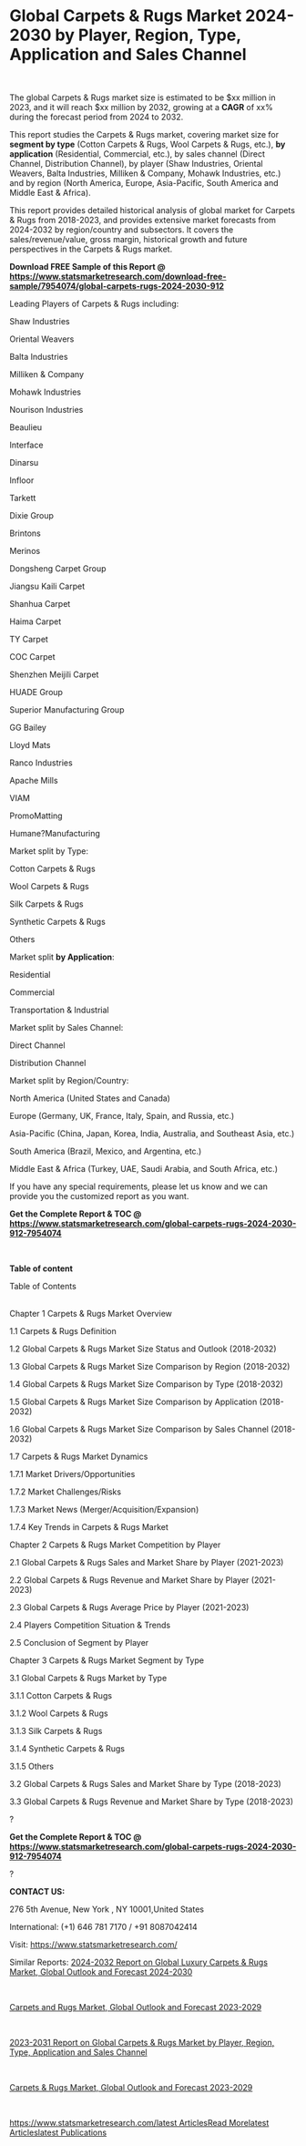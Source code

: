 <h1>Global Carpets & Rugs Market 2024-2030 by Player, Region, Type, Application and Sales Channel</h1><br/><p>The global Carpets & Rugs market size is estimated to be $xx million in 2023, and it will reach $xx million by 2032, growing at a <strong>CAGR</strong> of xx% during the forecast period from 2024 to 2032.</p>
 
 
 
 <p>This report studies the Carpets & Rugs market, covering market size for <strong>segment by type</strong> (Cotton Carpets & Rugs, Wool Carpets & Rugs, etc.), <strong>by application</strong> (Residential, Commercial, etc.), by sales channel (Direct Channel, Distribution Channel), by player (Shaw Industries, Oriental Weavers, Balta Industries, Milliken & Company, Mohawk Industries, etc.) and by region (North America, Europe, Asia-Pacific, South America and Middle East & Africa).</p>
 
 
 
 <p>This report provides detailed historical analysis of global market for Carpets & Rugs from 2018-2023, and provides extensive market forecasts from 2024-2032 by region/country and subsectors. It covers the sales/revenue/value, gross margin, historical growth and future perspectives in the Carpets & Rugs market.</p>
 
 
 
 <p><strong>Download FREE Sample of this Report @ <a href="https://www.statsmarketresearch.com/download-free-sample/7954074/global-carpets-rugs-2024-2030-912">https://www.statsmarketresearch.com/download-free-sample/7954074/global-carpets-rugs-2024-2030-912</a></strong></p>
 
 
 
 <p>Leading Players of Carpets & Rugs including:</p>
 
 
 
 <p>Shaw Industries</p>
 
 
 
 <p>Oriental Weavers</p>
 
 
 
 <p>Balta Industries</p>
 
 
 
 <p>Milliken & Company</p>
 
 
 
 <p>Mohawk Industries</p>
 
 
 
 <p>Nourison Industries</p>
 
 
 
 <p>Beaulieu</p>
 
 
 
 <p>Interface</p>
 
 
 
 <p>Dinarsu</p>
 
 
 
 <p>Infloor</p>
 
 
 
 <p>Tarkett</p>
 
 
 
 <p>Dixie Group</p>
 
 
 
 <p>Brintons</p>
 
 
 
 <p>Merinos</p>
 
 
 
 <p>Dongsheng Carpet Group</p>
 
 
 
 <p>Jiangsu Kaili Carpet</p>
 
 
 
 <p>Shanhua Carpet</p>
 
 
 
 <p>Haima Carpet</p>
 
 
 
 <p>TY Carpet</p>
 
 
 
 <p>COC Carpet</p>
 
 
 
 <p>Shenzhen Meijili Carpet</p>
 
 
 
 <p>HUADE Group</p>
 
 
 
 <p>Superior Manufacturing Group</p>
 
 
 
 <p>GG Bailey</p>
 
 
 
 <p>Lloyd Mats</p>
 
 
 
 <p>Ranco Industries</p>
 
 
 
 <p>Apache Mills</p>
 
 
 
 <p>VIAM</p>
 
 
 
 <p>PromoMatting</p>
 
 
 
 <p>Humane?Manufacturing</p>
 
 
 
 <p>Market split by Type:</p>
 
 
 
 <p>Cotton Carpets & Rugs</p>
 
 
 
 <p>Wool Carpets & Rugs</p>
 
 
 
 <p>Silk Carpets & Rugs</p>
 
 
 
 <p>Synthetic Carpets & Rugs</p>
 
 
 
 <p>Others</p>
 
 
 
 <p>Market split <strong>by Application</strong>:</p>
 
 
 
 <p>Residential</p>
 
 
 
 <p>Commercial</p>
 
 
 
 <p>Transportation & Industrial</p>
 
 
 
 <p>Market split by Sales Channel:</p>
 
 
 
 <p>Direct Channel</p>
 
 
 
 <p>Distribution Channel</p>
 
 
 
 <p>Market split by Region/Country:</p>
 
 
 
 <p>North America (United States and Canada)</p>
 
 
 
 <p>Europe (Germany, UK, France, Italy, Spain, and Russia, etc.)</p>
 
 
 
 <p>Asia-Pacific (China, Japan, Korea, India, Australia, and Southeast Asia, etc.)</p>
 
 
 
 <p>South America (Brazil, Mexico, and Argentina, etc.)</p>
 
 
 
 <p>Middle East & Africa (Turkey, UAE, Saudi Arabia, and South Africa, etc.)</p>
 
 
 
 <p>If you have any special requirements, please let us know and we can provide you the customized report as you want.</p>
 
 
 
 <div><b>Get the Complete Report & TOC @ <a href="https://www.statsmarketresearch.com/global-carpets-rugs-2024-2030-912-7954074">https://www.statsmarketresearch.com/global-carpets-rugs-2024-2030-912-7954074</a></b></div>
 
 
 
 <p><br />
 
 <b>Table of content</b></p>
 
 
 
 <p>Table of Contents<br />
 
 <br />
 
 Chapter 1 Carpets & Rugs Market Overview<br />
 
 1.1 Carpets & Rugs Definition<br />
 
 1.2 Global Carpets & Rugs Market Size Status and Outlook (2018-2032)<br />
 
 1.3 Global Carpets & Rugs Market Size Comparison by Region (2018-2032)<br />
 
 1.4 Global Carpets & Rugs Market Size Comparison by Type (2018-2032)<br />
 
 1.5 Global Carpets & Rugs Market Size Comparison by Application (2018-2032)<br />
 
 1.6 Global Carpets & Rugs Market Size Comparison by Sales Channel (2018-2032)<br />
 
 1.7 Carpets & Rugs Market Dynamics<br />
 
 1.7.1 Market Drivers/Opportunities<br />
 
 1.7.2 Market Challenges/Risks<br />
 
 1.7.3 Market News (Merger/Acquisition/Expansion)<br />
 
 1.7.4 Key Trends in Carpets & Rugs Market<br />
 
 Chapter 2 Carpets & Rugs Market Competition by Player<br />
 
 2.1 Global Carpets & Rugs Sales and Market Share by Player (2021-2023)<br />
 
 2.2 Global Carpets & Rugs Revenue and Market Share by Player (2021-2023)<br />
 
 2.3 Global Carpets & Rugs Average Price by Player (2021-2023)<br />
 
 2.4 Players Competition Situation & Trends<br />
 
 2.5 Conclusion of Segment by Player<br />
 
 Chapter 3 Carpets & Rugs Market Segment by Type<br />
 
 3.1 Global Carpets & Rugs Market by Type<br />
 
 3.1.1 Cotton Carpets & Rugs<br />
 
 3.1.2 Wool Carpets & Rugs<br />
 
 3.1.3 Silk Carpets & Rugs<br />
 
 3.1.4 Synthetic Carpets & Rugs<br />
 
 3.1.5 Others<br />
 
 3.2 Global Carpets & Rugs Sales and Market Share by Type (2018-2023)<br />
 
 3.3 Global Carpets & Rugs Revenue and Market Share by Type (2018-2023)<br />
 
 ? </p>
 
 
 
 <div><b>Get the Complete Report & TOC @ <a href="https://www.statsmarketresearch.com/global-carpets-rugs-2024-2030-912-7954074">https://www.statsmarketresearch.com/global-carpets-rugs-2024-2030-912-7954074</a></b></div>
 
 
 
 <p>? </p>
 
 
 
 <p><b>CONTACT US:</b><br />
 
 276 5th Avenue, New York , NY 10001,United States<br />
 
 International: (+1) 646 781 7170 / +91 8087042414<br />
 
 Visit: <a href="https://www.statsmarketresearch.com/">https://www.statsmarketresearch.com/</a><br />
 
 Similar Reports: <a href="https://www.statsmarketresearch.com/global-carpets-rugs-2024-2030-912-7954074">2024-2032 Report on Global Luxury Carpets & Rugs Market, Global Outlook and Forecast 2024-2030</a><br />
 
 <br />
 
 <a href="https://www.statsmarketresearch.com/global-carpets-rugs-2024-2030-912-7954074">Carpets and Rugs Market, Global Outlook and Forecast 2023-2029</a><br />
 
 <br />
 
 <a href="https://www.statsmarketresearch.com/global-carpets-rugs-2024-2030-912-7954074">2023-2031 Report on Global Carpets & Rugs Market by Player, Region, Type, Application and Sales Channel</a><br />
 
 <br />
 
 <a href="https://www.statsmarketresearch.com/global-carpets-rugs-2024-2030-912-7954074">Carpets & Rugs Market, Global Outlook and Forecast 2023-2029</a><br />
 
 <br />
 
 <a href="https://gyeongbokgung.com">https://www.statsmarketresearch.com/</a><a href="https://hallyeomaritime.com">latest Articles</a><a href="https://jingwansa.com">Read More</a><a href="https://nguoiviet.jp/">latest Articles</a><a href="https://www.intelmarketresearch.com/">latest Publications</a></p>